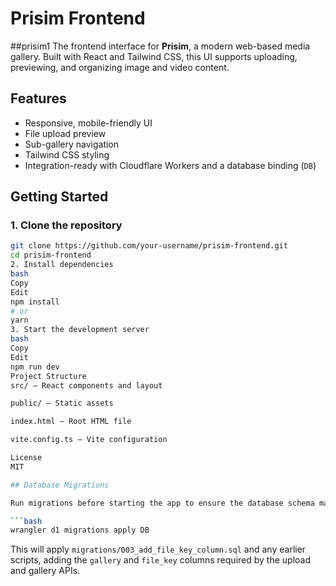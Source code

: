 # Prisim Frontend
##prisim1
The frontend interface for **Prisim**, a modern web-based media gallery. Built with React and Tailwind CSS, this UI supports uploading, previewing, and organizing image and video content.

## Features ##

- Responsive, mobile-friendly UI
- File upload preview
- Sub-gallery navigation
- Tailwind CSS styling
- Integration-ready with Cloudflare Workers and a database binding (`DB`)

## Getting Started

### 1. Clone the repository

```bash
git clone https://github.com/your-username/prisim-frontend.git
cd prisim-frontend
2. Install dependencies
bash
Copy
Edit
npm install
# or
yarn
3. Start the development server
bash
Copy
Edit
npm run dev
Project Structure
src/ – React components and layout

public/ – Static assets

index.html – Root HTML file

vite.config.ts – Vite configuration

License
MIT

## Database Migrations

Run migrations before starting the app to ensure the database schema matches the latest API routes.

```bash
wrangler d1 migrations apply DB
```

This will apply `migrations/003_add_file_key_column.sql` and any earlier scripts, adding the `gallery` and `file_key` columns required by the upload and gallery APIs.

